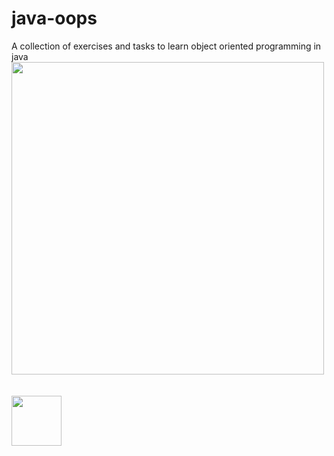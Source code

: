 # java-oops

A collection of exercises and tasks to learn object oriented programming in java
<img height="500" id="envoy" src="https://user-images.githubusercontent.com/29815204/186382554-dd28e3ec-1515-4516-95f2-4522e8edd9b8.gif"/>
<br />
<br />
<br />
<a href="https://www.fiverr.com/shazibaig">
<img height="80" src="https://user-images.githubusercontent.com/29815204/189420091-fd97d33e-c277-4949-84e5-033fce58f2d1.gif" />
</a>
 





